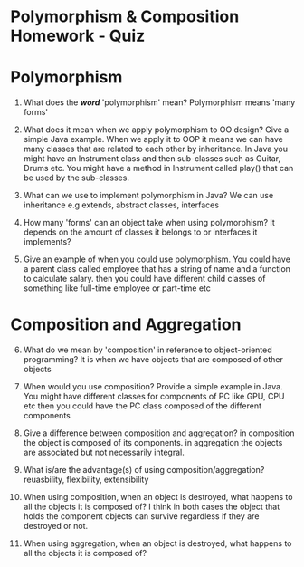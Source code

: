 # Polymorphism & Composition Homework - Quiz

# Polymorphism

1. What does the ___word___ 'polymorphism' mean?
Polymorphism means 'many forms'

2. What does it mean when we apply polymorphism to OO design? Give a simple Java example.
When we apply it to OOP it means we can have many classes that are related to each other by inheritance. In Java you might have an Instrument class and then sub-classes such as Guitar, Drums etc. You might have a method in Instrument called play() that can be used by the sub-classes.

3. What can we use to implement polymorphism in Java?
We can use inheritance e.g extends, abstract classes, interfaces

4. How many 'forms' can an object take when using polymorphism?
It depends on the amount of classes it belongs to or interfaces it implements? 

5. Give an example of when you could use polymorphism.
You could have a parent class called employee that has a string of name and a function to calculate salary. then you could have different child classes of something like full-time employee or part-time etc


# Composition and Aggregation

6. What do we mean by 'composition' in reference to object-oriented programming?
It is when we have objects that are composed of other objects

7. When would you use composition? Provide a simple example in Java.
You might have different classes for components of PC like GPU, CPU etc then you could have the PC class composed of the different components

8. Give a difference between composition and aggregation?
in composition the object is composed of its components. in aggregation the objects are associated but not necessarily integral. 

9. What is/are the advantage(s) of using composition/aggregation?
reuasbility, flexibility, extensibility

10. When using composition, when an object is destroyed, what happens to all the objects it is composed of?
I think in both cases the object that holds the component objects can survive regardless if they are destroyed or not. 
11. When using aggregation, when an object is destroyed, what happens to all the objects it is composed of?